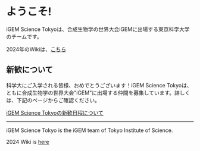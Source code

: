 # ようこそ!
<!-- これはiGEM TokyoTechの新しいホームページです. -->

<!-- 　iGEM TokyoTechの活動はこれまで大学からの資金支援により成り立っていましたが、大学の方針変更により大半の援助が打ち切られてしまい、大会の参加費(約77万円)すら支払いの目途が立っていないという状況です。このままでは大会に出場することはおろか、プロジェクトを遂行することすらかなわないといった状態となっております。この状態が続くと弊団体は存続することができなくなり、未来の東工大生が学部生のうちから研究する手段が一つ消滅してしまいます。 -->

<!-- そこで、皆様に寄付による支援をお願いしたく思います。寄付頂いたお金は、大会の参加費や研究のための実験費、大会に参加するための渡航費等に充てさせていただきます。使途の詳細は[こちら](https://www.igemtokyotech.org/finance/) -->

iGEM Science Tokyoは、合成生物学の世界大会iGEMに出場する東京科学大学のチームです。

2024年のWikiは、[こちら](https://2024.igem.wiki/tokyotech/)


## 新歓について
科学大にご入学される皆様、おめでとうございます！iGEM Science Tokyoは、ともに合成生物学の世界大会"iGEM"に出場する仲間を募集しています。詳しくは、下記のページからご確認ください。

[iGEM Science Tokyoの新歓日程について](https://www.igemtokyotech.org/post/2024-03-27-recruit/)

---

iGEM Science Tokyo is the iGEM team of Tokyo Institute of Science.

2024 Wiki is [here](https://2024.igem.wiki/tokyotech/)
